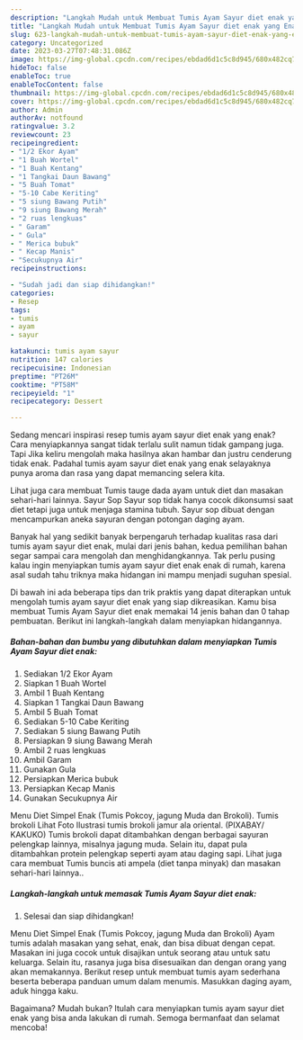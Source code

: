 ```yaml
---
description: "Langkah Mudah untuk Membuat Tumis Ayam Sayur diet enak yang Enak"
title: "Langkah Mudah untuk Membuat Tumis Ayam Sayur diet enak yang Enak"
slug: 623-langkah-mudah-untuk-membuat-tumis-ayam-sayur-diet-enak-yang-enak
category: Uncategorized
date: 2023-03-27T07:48:31.086Z
image: https://img-global.cpcdn.com/recipes/ebdad6d1c5c8d945/680x482cq70/tumis-ayam-sayur-diet-enak-foto-resep-utama.jpg
hideToc: false
enableToc: true
enableTocContent: false
thumbnail: https://img-global.cpcdn.com/recipes/ebdad6d1c5c8d945/680x482cq70/tumis-ayam-sayur-diet-enak-foto-resep-utama.jpg
cover: https://img-global.cpcdn.com/recipes/ebdad6d1c5c8d945/680x482cq70/tumis-ayam-sayur-diet-enak-foto-resep-utama.jpg
author: Admin
authorAv: notfound
ratingvalue: 3.2
reviewcount: 23
recipeingredient:
- "1/2 Ekor Ayam"
- "1 Buah Wortel"
- "1 Buah Kentang"
- "1 Tangkai Daun Bawang"
- "5 Buah Tomat"
- "5-10 Cabe Keriting"
- "5 siung Bawang Putih"
- "9 siung Bawang Merah"
- "2 ruas lengkuas"
- " Garam"
- " Gula"
- " Merica bubuk"
- " Kecap Manis"
- "Secukupnya Air"
recipeinstructions:

- "Sudah jadi dan siap dihidangkan!"
categories:
- Resep
tags:
- tumis
- ayam
- sayur

katakunci: tumis ayam sayur 
nutrition: 147 calories
recipecuisine: Indonesian
preptime: "PT26M"
cooktime: "PT58M"
recipeyield: "1"
recipecategory: Dessert

---
```



Sedang mencari inspirasi resep tumis ayam sayur diet enak yang enak? Cara menyiapkannya sangat tidak terlalu sulit namun tidak gampang juga. Tapi Jika keliru mengolah maka hasilnya akan hambar dan justru cenderung tidak enak. Padahal tumis ayam sayur diet enak yang enak selayaknya punya aroma dan rasa yang dapat memancing selera kita.


Lihat juga cara membuat Tumis tauge dada ayam untuk diet dan masakan sehari-hari lainnya. Sayur Sop Sayur sop tidak hanya cocok dikonsumsi saat diet tetapi juga untuk menjaga stamina tubuh. Sayur sop dibuat dengan mencampurkan aneka sayuran dengan potongan daging ayam.

Banyak hal yang sedikit banyak berpengaruh terhadap kualitas rasa dari tumis ayam sayur diet enak, mulai dari jenis bahan, kedua pemilihan bahan segar sampai cara mengolah dan menghidangkannya. Tak perlu pusing kalau ingin menyiapkan tumis ayam sayur diet enak enak di rumah, karena asal sudah tahu triknya maka hidangan ini mampu menjadi suguhan spesial.


Di bawah ini ada beberapa tips dan trik praktis yang dapat diterapkan untuk mengolah tumis ayam sayur diet enak yang siap dikreasikan. Kamu bisa membuat Tumis Ayam Sayur diet enak memakai 14 jenis bahan dan 0 tahap pembuatan. Berikut ini langkah-langkah dalam menyiapkan hidangannya.

<!--inarticleads1-->

##### Bahan-bahan dan bumbu yang dibutuhkan dalam menyiapkan Tumis Ayam Sayur diet enak:

1. Sediakan 1/2 Ekor Ayam
1. Siapkan 1 Buah Wortel
1. Ambil 1 Buah Kentang
1. Siapkan 1 Tangkai Daun Bawang
1. Ambil 5 Buah Tomat
1. Sediakan 5-10 Cabe Keriting
1. Sediakan 5 siung Bawang Putih
1. Persiapkan 9 siung Bawang Merah
1. Ambil 2 ruas lengkuas
1. Ambil  Garam
1. Gunakan  Gula
1. Persiapkan  Merica bubuk
1. Persiapkan  Kecap Manis
1. Gunakan Secukupnya Air


Menu Diet Simpel Enak (Tumis Pokcoy, jagung Muda dan Brokoli). Tumis brokoli Lihat Foto Ilustrasi tumis brokoli jamur ala oriental. (PIXABAY/ KAKUKO) Tumis brokoli dapat ditambahkan dengan berbagai sayuran pelengkap lainnya, misalnya jagung muda. Selain itu, dapat pula ditambahkan protein pelengkap seperti ayam atau daging sapi. Lihat juga cara membuat Tumis buncis ati ampela (diet tanpa minyak) dan masakan sehari-hari lainnya.. 

<!--inarticleads2-->

##### Langkah-langkah untuk memasak Tumis Ayam Sayur diet enak:


1. Selesai dan siap dihidangkan!

Menu Diet Simpel Enak (Tumis Pokcoy, jagung Muda dan Brokoli) Ayam tumis adalah masakan yang sehat, enak, dan bisa dibuat dengan cepat. Masakan ini juga cocok untuk disajikan untuk seorang atau untuk satu keluarga. Selain itu, rasanya juga bisa disesuaikan dan dengan orang yang akan memakannya. Berikut resep untuk membuat tumis ayam sederhana beserta beberapa panduan umum dalam menumis. Masukkan daging ayam, aduk hingga kaku. 

Bagaimana? Mudah bukan? Itulah cara menyiapkan tumis ayam sayur diet enak yang bisa anda lakukan di rumah. Semoga bermanfaat dan selamat mencoba!
